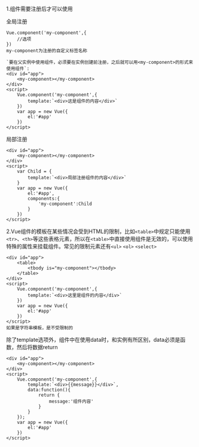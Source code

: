 1.组件需要注册后才可以使用  

全局注册  
```
Vue.component('my-component',{
    //选项
})
my-component为注册的自定义标签名称

`要在父实例中使用组件，必须要在实例创建前注册，之后就可以用<my-component>的形式来使用组件`:
<div id="app">
    <my-component></my-component>
</div>
<script>
    Vue.component('my-component',{
        template:`<div>这是组件的内容</div>`
    })
    var app = new Vue({
        el:'#app'
    })
</script>

```
局部注册
```
<div id="app">
    <my-component></my-component>
</div>
<script>
    var Child = {
        template:`<div>局部注册组件的内容</div>`
    }
    var app = new Vue({
        el:'#app',
        components:{
            'my-component':Child
        }
    })
</script>
```

2.Vue组件的模板在某些情况会受到HTML的限制，比如`<table>`中规定只能使用`<tr>`、`<th>`等这些表格元素，所以在`<table>`中直接使用组件是无效的，可以使用特殊的属性来挂载组件。常见的限制元素还有`<ul>` `<ol>` `<select>`
```
<div id="app">
    <table>
        <tbody is="my-component"></tbody>
    </table>
</div>
<script>
    Vue.component('my-component',{
        template:`<div>这里是组件的内容</div>`
    })
    var app = new Vue({
        el:'#app'
    })
</script>
如果是字符串模板，是不受限制的
```
除了template选项外，组件中在使用data时，和实例有所区别，data必须是函数，然后将数据return
```
<div id="app">
    <my-component></my-component>
</div>
<script>
    Vue.component('my-component',{
        template:`<div>{{message}}</div>`,
        data:function(){
            return {
                message:'组件内容'
            }
        }
    });
    var app = new Vue({
        el:'#app'
    })
</script>
```